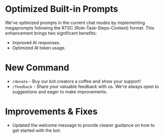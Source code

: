# Optimized Built-in Prompts
We've optimized prompts in the current chat modes by implementing megaprompts following the RTSC (Role-Task-Steps-Context) format. This enhancement brings two significant benefits:
- Improved AI responses.
- Optimized AI token usage.

# New Command
- `/donate` - Buy our bot creators a coffee and show your support!
- `/feedback` - Share your valuable feedback with us. We're always open to suggestions and eager to make improvements.

# Improvements & Fixes
- Updated the welcome message to provide clearer guidance on how to get started with the bot.
